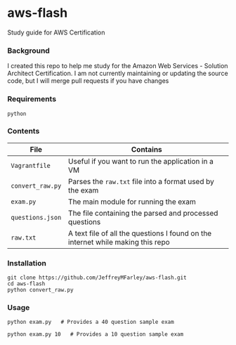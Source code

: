 # aws-flash
Study guide for AWS Certification

### Background

I created this repo to help me study for the Amazon Web Services - Solution Architect Certification.  I am not currently maintaining or updating the source code, but I will merge pull requests if you have changes

### Requirements

`python`

### Contents

|File|Contains|
|---|---|
|`Vagrantfile`|Useful if you want to run the application in a VM|
|`convert_raw.py`|Parses the `raw.txt` file into a format used by the exam|
|`exam.py`|The main module for running the exam|
|`questions.json`|The file containing the parsed and processed questions|
|`raw.txt`|A text file of all the questions I found on the internet while making this repo|

### Installation

```shell
git clone https://github.com/JeffreyMFarley/aws-flash.git
cd aws-flash
python convert_raw.py
```

### Usage
``` shell
python exam.py   # Provides a 40 question sample exam

python exam.py 10   # Provides a 10 question sample exam
```

